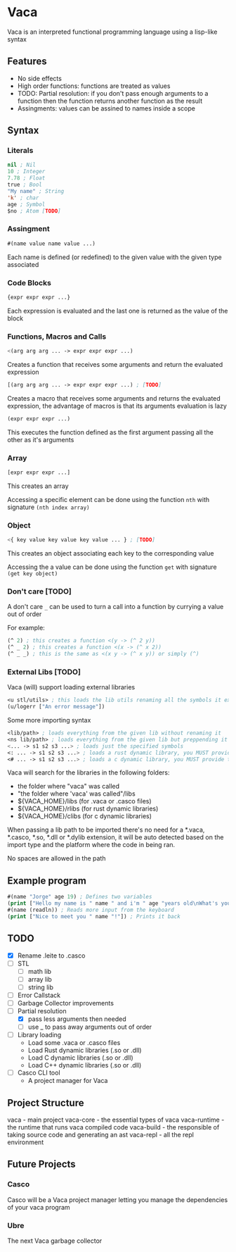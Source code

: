 # Vaca

Vaca is an interpreted functional programming language using a lisp-like syntax

## Features

- No side effects
- High order functions: functions are treated as values
- TODO: Partial resolution: if you don't pass enough arguments to a function then the function returns another function as the result
- Assingments: values can be assined to names inside a scope

## Syntax

### Literals

```lisp
nil ; Nil
10 ; Integer
7.78 ; Float
true ; Bool
"My name" ; String
'k' ; char
age ; Symbol
$no ; Atom [TODO]
```

### Assingment

```lisp
#(name value name value ...)
```

Each name is defined (or redefined) to the given value with the given type associated

### Code Blocks

```lisp
{expr expr expr ...}
```

Each expression is evaluated and the last one is returned as the value of the block

### Functions, Macros and Calls

```lisp
<(arg arg arg ... -> expr expr expr ...)
```

Creates a function that receives some arguments and return the evaluated expression

```lisp
[(arg arg arg ... -> expr expr expr ...) ; [TODO]
```

Creates a macro that receives some arguments and returns the evaluated expression, the advantage of macros is that its arguments evaluation is lazy

```lisp
(expr expr expr ...)
```

This executes the function defined as the first argument passing all the other as it's arguments

### Array

```lisp
[expr expr expr ...]
```

This creates an array

Accessing a specific element can be done using the function `nth` with signature `(nth index array)`

### Object

```lisp
<{ key value key value key value ... } ; [TODO]
```

This creates an object associating each key to the corresponding value

Accessing the a value can be done using the function `get` with signature `(get key object)`

### Don't care [TODO]

A don't care `_` can be used to turn a call into a function by currying a value out of order

For example:

```lisp
(^ 2) ; this creates a function <(y -> (^ 2 y))
(^ _ 2) ; this creates a function <(x -> (^ x 2))
(^ _ _) ; this is the same as <(x y -> (^ x y)) or simply (^)
```

### External Libs [TODO]

Vaca (will) support loading external libraries

```lisp
<u stl/utils> ; this loads the lib utils renaming all the symbols it exports from "name" to "vutils/name"
(u/logerr ["An error message"])
```

Some more importing syntax

```lisp
<lib/path> ; loads everything from the given lib without renaming it 
<ns lib/path> ; loads everything from the given lib but preppending it's symbols with "ns/"
<... -> s1 s2 s3 ...> ; loads just the specified symbols
<: ... -> s1 s2 s3 ...> ; loads a rust dynamic library, you MUST provide the symbols to be imported
<# ... -> s1 s2 s3 ...> ; loads a c dynamic library, you MUST provide the symbols to be imported
```

Vaca will search for the libraries in the following folders:

- the folder where "vaca" was called
- "the folder where 'vaca' was called"/libs
- ${VACA_HOME}/libs (for .vaca or .casco files)
- ${VACA_HOME}/rlibs (for rust dynamic libraries)
- ${VACA_HOME}/clibs (for c dynamic libraries)

When passing a lib path to be imported there's no need for a *.vaca, *.casco, *.so, *.dll or *.dylib extension, it will be auto detected based on the import type and the platform where the code in being ran.

No spaces are allowed in the path

## Example program

```lisp
#(name "Jorge" age 19) ; Defines two variables
(print ["Hello my name is " name " and i'm " age "years old\nWhat's your name?"]) ; Calls a print
#(name (readln)) ; Reads more input from the keyboard
(print ["Nice to meet you " name "!"]) ; Prints it back
```

## TODO

- [x] Rename .leite to .casco
- [ ] STL
    - [ ] math lib
    - [ ] array lib
    - [ ] string lib
- [ ] Error Callstack
- [ ] Garbage Collector improvements
- [ ] Partial resolution
    - [x] pass less arguments then needed
    - [ ] use _ to pass away arguments out of order
- [ ] Library loading
    - Load some .vaca or .casco files
    - Load Rust dynamic libraries (.so or .dll)
    - Load C dynamic libraries (.so or .dll)
    - Load C++ dynamic libraries (.so or .dll)
- [ ] Casco CLI tool
    - A project manager for Vaca

## Project Structure

vaca - main project
vaca-core - the essential types of vaca
vaca-runtime - the runtime that runs vaca compiled code
vaca-build - the responsible of taking source code and generating an ast
vaca-repl - all the repl environment

## Future Projects

### Casco

Casco will be a Vaca project manager letting you manage the dependencies of your vaca program

### Ubre

The next Vaca garbage collector
